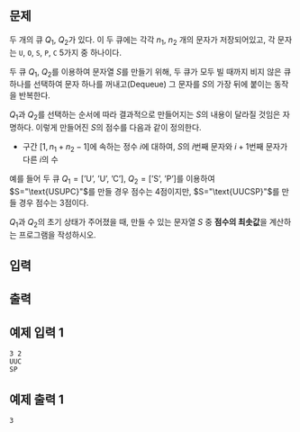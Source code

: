 ## 문제

두 개의 큐 $Q_1$, $Q_2$가 있다. 이 두 큐에는 각각 $n_1$, $n_2$ 개의 문자가 저장되어있고, 각 문자는 `U`, `O`, `S`, `P`, `C` 5가지 중 하나이다.

두 큐 $Q_1$, $Q_2$를 이용하여 문자열 $S$를 만들기 위해, 두 큐가 모두 빌 때까지 비지 않은 큐 하나를 선택하여 문자 하나를 꺼내고(Dequeue) 그 문자를 $S$의 가장 뒤에 붙이는 동작을 반복한다.

$Q_1$과 $Q_2$를 선택하는 순서에 따라 결과적으로 만들어지는 $S$의 내용이 달라질 것임은 자명하다. 이렇게 만들어진 $S$의 점수를 다음과 같이 정의한다.

* 구간 $[1, n_1 + n_2 - 1]$에 속하는 정수 $i$에 대하여, $S$의 $i$번째 문자와 $i+1$번째 문자가 다른 $i$의 수

예를 들어 두 큐 $Q_1=[\text{'U', 'U', 'C'}]$, $Q_2=[\text{'S', 'P'}]$를 이용하여 $S="\text{USUPC}"$를 만들 경우 점수는 4점이지만, $S="\text{UUCSP}"$를 만들 경우 점수는 3점이다.

$Q_1$과 $Q_2$의 초기 상태가 주어졌을 때, 만들 수 있는 문자열 $S$ 중 **점수의 최솟값**을 계산하는 프로그램을 작성하시오.

## 입력



## 출력



## 예제 입력 1

```
3 2
UUC
SP
```

## 예제 출력 1

```
3
```